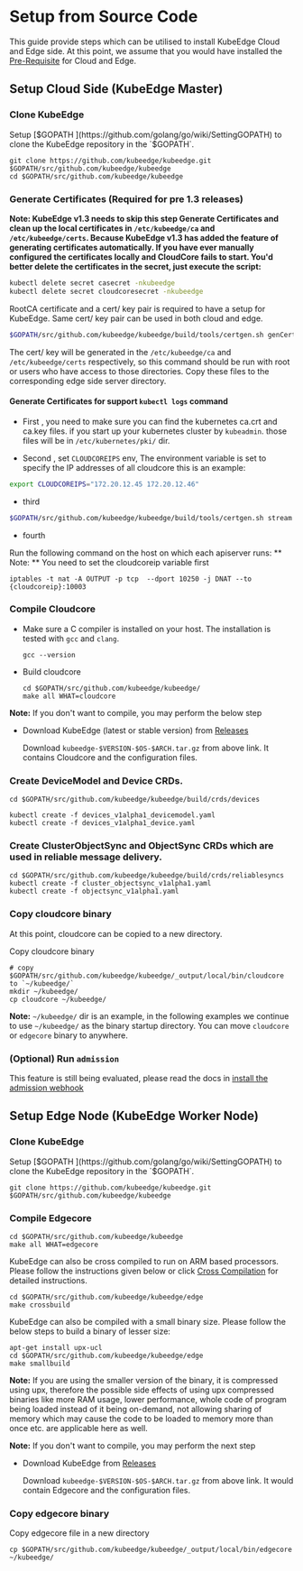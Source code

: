# Setup from Source Code

This guide provide steps which can be utilised to install KubeEdge Cloud and Edge side. At this point, we assume that you would have installed the [Pre-Requisite](develop_kubeedge.md#pre-requisite) for Cloud and Edge.

## Setup Cloud Side (KubeEdge Master)

### Clone KubeEdge

Setup [$GOPATH ](https://github.com/golang/go/wiki/SettingGOPATH) to clone the KubeEdge repository in the `$GOPATH`.

```shell
git clone https://github.com/kubeedge/kubeedge.git $GOPATH/src/github.com/kubeedge/kubeedge
cd $GOPATH/src/github.com/kubeedge/kubeedge
```

### Generate Certificates (Required for pre 1.3 releases)

**Note: KubeEdge v1.3 needs to skip this step Generate Certificates and clean up the local certificates in `/etc/kubeedge/ca` and `/etc/kubeedge/certs`. Because KubeEdge v1.3 has added the feature of generating certificates automatically. If you have ever manually configured the certificates locally and CloudCore fails to start. You'd better delete the certificates in the secret, just execute the script:**
```bash
kubectl delete secret casecret -nkubeedge
kubectl delete secret cloudcoresecret -nkubeedge
```
RootCA certificate and a cert/ key pair is required to have a setup for KubeEdge. Same cert/ key pair can be used in both cloud and edge.

```bash
$GOPATH/src/github.com/kubeedge/kubeedge/build/tools/certgen.sh genCertAndKey edge
```

The cert/ key will be generated in the `/etc/kubeedge/ca` and `/etc/kubeedge/certs` respectively, so this command should be run with root or users who have access to those directories. Copy these files to the corresponding edge side server directory.

#### Generate Certificates for support `kubectl logs` command

+ First , you need to make sure you can find the kubernetes ca.crt and ca.key files. if you start up your kubernetes cluster by `kubeadmin`.
those files will be in `/etc/kubernetes/pki/` dir.

+ Second , set `CLOUDCOREIPS` env, The environment variable is set to specify the IP addresses of all cloudcore
this is an example:
```bash
export CLOUDCOREIPS="172.20.12.45 172.20.12.46"
```

+ third

```bash
$GOPATH/src/github.com/kubeedge/kubeedge/build/tools/certgen.sh stream
```

+ fourth

Run the following command on the host on which each apiserver runs:
** Note: ** You need to set the cloudcoreip variable first
```
iptables -t nat -A OUTPUT -p tcp  --dport 10250 -j DNAT --to {cloudcoreip}:10003
```

### Compile Cloudcore

+ Make sure a C compiler is installed on your host. The installation is tested with `gcc` and `clang`.

  ```shell
  gcc --version
  ```

+ Build cloudcore

  ```shell
  cd $GOPATH/src/github.com/kubeedge/kubeedge/
  make all WHAT=cloudcore
  ```

 **Note:** If you don't want to compile, you may perform the below step

+ Download KubeEdge (latest or stable version) from [Releases](https://github.com/kubeedge/kubeedge/releases)

  Download `kubeedge-$VERSION-$OS-$ARCH.tar.gz` from above link. It contains Cloudcore and the configuration files.

### Create DeviceModel and Device CRDs.

```shell
cd $GOPATH/src/github.com/kubeedge/kubeedge/build/crds/devices

kubectl create -f devices_v1alpha1_devicemodel.yaml
kubectl create -f devices_v1alpha1_device.yaml
```

### Create ClusterObjectSync and ObjectSync CRDs which are used in reliable message delivery.

```shell
cd $GOPATH/src/github.com/kubeedge/kubeedge/build/crds/reliablesyncs
kubectl create -f cluster_objectsync_v1alpha1.yaml
kubectl create -f objectsync_v1alpha1.yaml
```

### Copy cloudcore binary

At this point, cloudcore can be copied to a new directory.

Copy cloudcore binary

```shell
# copy $GOPATH/src/github.com/kubeedge/kubeedge/_output/local/bin/cloudcore to `~/kubeedge/`
mkdir ~/kubeedge/
cp cloudcore ~/kubeedge/
```

**Note:**  `~/kubeedge/` dir is an example, in the following examples we continue to  use `~/kubeedge/` as the binary startup directory. You can move `cloudcore` or  `edgecore` binary to anywhere.


### (**Optional**) Run `admission`

This feature is still being evaluated, please read the docs in [install the admission webhook](../../build/admission/README.md)

## Setup Edge Node (KubeEdge Worker Node)

### Clone KubeEdge

Setup [$GOPATH ](https://github.com/golang/go/wiki/SettingGOPATH) to clone the KubeEdge repository in the `$GOPATH`.

```shell
git clone https://github.com/kubeedge/kubeedge.git $GOPATH/src/github.com/kubeedge/kubeedge
```

### Compile Edgecore

```shell
cd $GOPATH/src/github.com/kubeedge/kubeedge
make all WHAT=edgecore
```

KubeEdge can also be cross compiled to run on ARM based processors.
Please follow the instructions given below or click [Cross Compilation](cross-compilation.md) for detailed instructions.

```shell
cd $GOPATH/src/github.com/kubeedge/kubeedge/edge
make crossbuild
```

KubeEdge can also be compiled with a small binary size. Please follow the below steps to build a binary of lesser size:

```shell
apt-get install upx-ucl
cd $GOPATH/src/github.com/kubeedge/kubeedge/edge
make smallbuild
```

**Note:** If you are using the smaller version of the binary, it is compressed using upx, therefore the possible side effects of using upx compressed binaries like more RAM usage,
lower performance, whole code of program being loaded instead of it being on-demand, not allowing sharing of memory which may cause the code to be loaded to memory
more than once etc. are applicable here as well.

**Note:** If you don't want to compile, you may perform the next step

+ Download KubeEdge from [Releases](https://github.com/kubeedge/kubeedge/releases)

  Download `kubeedge-$VERSION-$OS-$ARCH.tar.gz` from above link. It would contain Edgecore and the configuration files.

### Copy edgecore binary

Copy edgecore file in a new directory

```shell
cp $GOPATH/src/github.com/kubeedge/kubeedge/_output/local/bin/edgecore ~/kubeedge/
```
